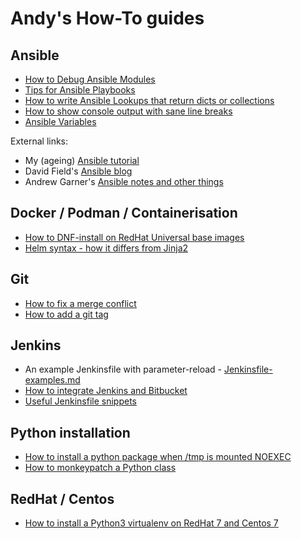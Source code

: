 # Andy's How-To guides

## Ansible
* [How to Debug Ansible Modules](doc/How-to-Debug-Ansible-Modules.md)
* [Tips for Ansible Playbooks](doc/How-to-Ansible-Playbooks.md)
* [How to write Ansible Lookups that return dicts or collections](doc/How-to-Ansible-Lookups/How-to-write-Ansible-Lookups-that-return-dicts.md)
* [How to show console output with sane line breaks](doc/How-to-Ansible-output.md)
* [Ansible Variables](doc/How-to-Ansible-Variables.md)

External links:
* My (ageing) [Ansible tutorial](https://github.com/andywis/ansible-examples/tree/master/apache-example)
* David Field's [Ansible blog](https://tech.davidfield.co.uk/setting-up-ansible-on-my-homelan/)
* Andrew Garner's [Ansible notes and other things](https://agarthetiger.github.io/mkdocs/)

## Docker / Podman / Containerisation
* [How to DNF-install on RedHat Universal base images](doc/How-to-dnf-install-on-RedHat-Universal-base-images.md)
* [Helm syntax - how it differs from Jinja2](doc/Helm/syntax-comparison.md)

## Git
* [How to fix a merge conflict](doc/How-to-fix-merge-conflict.md)
* [How to add a git tag](doc/How-to-git-tag.md)

## Jenkins
* An example Jenkinsfile with parameter-reload - [Jenkinsfile-examples.md](doc/Jenkinsfile/Jenkinsfile-examples.md)
* [How to integrate Jenkins and Bitbucket](doc/How-to-integrate-Jenkins-Bitbucket.md)
* [Useful Jenkinsfile snippets](doc/Jenkinsfile/Jenkinsfile-snippets.md)

## Python installation
* [How to install a python package when /tmp is mounted NOEXEC](doc/How-to-pip-install-tmp-noexec.md)
* [How to monkeypatch a Python class](doc/How-to-monkey-patch-python.md)

## RedHat / Centos
* [How to install a Python3 virtualenv on RedHat 7 and Centos 7](doc/How-to-python3-redhat.md)
